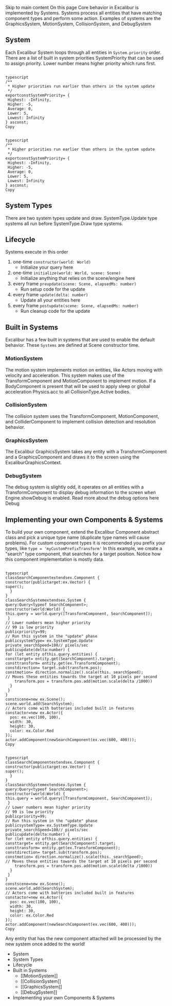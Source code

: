 Skip to main content
On this page
Core behavior in Excalibur is implemented by Systems. Systems process all entities that have matching component types and perform some action.
Examples of systems are the GraphicsSystem, MotionSystem, CollisionSystem, and DebugSystem
## System​
Each Excalibur System loops through all entities in `System.priority` order. There are a list of built in system priorities SystemPriority that can be used to assign priority. Lower number means higher priority which runs first.
```

typescript
/**
 * Higher priorities run earlier than others in the system update
 */
exportconstSystemPriority= {
 Highest: -Infinity,
 Higher: -5,
 Average: 0,
 Lower: 5,
 Lowest: Infinity
} asconst;
Copy
```
```

typescript
/**
 * Higher priorities run earlier than others in the system update
 */
exportconstSystemPriority= {
 Highest: -Infinity,
 Higher: -5,
 Average: 0,
 Lower: 5,
 Lowest: Infinity
} asconst;
Copy
```

## System Types​
There are two system types update and draw.
SystemType.Update type systems all run before SystemType.Draw type systems.
## Lifecycle​
Systems execute in this order
  1. one-time `constructor(world: World)`
     * Initialize your query here
  2. one-time `initialize(world: World, scene: Scene)`
     * Initialize anything that relies on the scene/engine here
  3. every frame `preupdate(scene: Scene, elapsedMs: number)`
     * Run setup code for the update
  4. every frame `update(delta: number)`
     * Update all your entities here
  5. every frame `postupdate(scene: Scene, elapsedMs: number)`
     * Run cleanup code for the update


## Built in Systems​
Excalibur has a few built in systems that are used to enable the default behavior. These `Systems` are defined at Scene constructor time.
### MotionSystem​
The motion system implements motion on entities, like Actors moving with velocity and acceleration.
This system makes use of the TransformComponent and MotionComponent to implement motion.
If a BodyComponent is present that will be used to apply sleep or global acceleration Physics.acc to all CollisionType.Active bodies.
### CollisionSystem​
The collision system uses the TransformComponent, MotionComponent, and ColliderComponent to implement collision detection and resolution behavior.
### GraphicsSystem​
The Excalibur GraphicsSystem takes any entity with a TransformComponent and a GraphicsComponent and draws it to the screen using the ExcaliburGraphicsContext.
### DebugSystem​
The debug system is slightly odd, it operates on all entities with a TransformComponent to display debug information to the screen when Engine.showDebug is enabled.
Read more about the debug options here Debug
## Implementing your own Components & Systems​
To build your own component, extend the Excalibur Component abstract class and pick a unique type name (duplicate type names will cause problems).
For custom component types it is recommended you prefix your types, like `type = 'myCustomPrefixTransform'`
In this example, we create a "search" type component, that searches for a target position. Notice how this component implementation is mostly data.
```

typescript
classSearchComponentextendsex.Component {
constructor(publictarget:ex.Vector) {
super();
  }
}
classSearchSystemextendsex.System {
query:Query<typeof SearchComponent>;
constructor(world:World) {
this.query = world.query([TransformComponent, SearchComponent]);
 }
// Lower numbers mean higher priority
// 99 is low priority
publicpriority=99;
// Run this system in the "update" phase
publicsystemType= ex.SystemType.Update
private_searchSpeed=100// pixels/sec
publicupdate(delta:number) {
for (let entity ofthis.query.entities) {
consttarget= entity.get(SearchComponent).target;
consttransform= entity.get(ex.TransformComponent);
constdirection= target.sub(transform.pos);
constmotion= direction.normalize().scale(this._searchSpeed);
// Moves these entities towards the target at 10 pixels per second
    transform.pos = transform.pos.add(motion.scale(delta /1000))
  }
 }
}
constscene=new ex.Scene();
scene.world.add(SearchSystem);
// Actors come with batteries included built in features
constactor=new ex.Actor({
  pos: ex.vec(100, 100),
  width: 30,
  height: 30,
  color: ex.Color.Red
});
actor.addComponent(newSearchComponent(ex.vec(600, 400)));
Copy
```
```

typescript
classSearchComponentextendsex.Component {
constructor(publictarget:ex.Vector) {
super();
  }
}
classSearchSystemextendsex.System {
query:Query<typeof SearchComponent>;
constructor(world:World) {
this.query = world.query([TransformComponent, SearchComponent]);
 }
// Lower numbers mean higher priority
// 99 is low priority
publicpriority=99;
// Run this system in the "update" phase
publicsystemType= ex.SystemType.Update
private_searchSpeed=100// pixels/sec
publicupdate(delta:number) {
for (let entity ofthis.query.entities) {
consttarget= entity.get(SearchComponent).target;
consttransform= entity.get(ex.TransformComponent);
constdirection= target.sub(transform.pos);
constmotion= direction.normalize().scale(this._searchSpeed);
// Moves these entities towards the target at 10 pixels per second
    transform.pos = transform.pos.add(motion.scale(delta /1000))
  }
 }
}
constscene=new ex.Scene();
scene.world.add(SearchSystem);
// Actors come with batteries included built in features
constactor=new ex.Actor({
  pos: ex.vec(100, 100),
  width: 30,
  height: 30,
  color: ex.Color.Red
});
actor.addComponent(newSearchComponent(ex.vec(600, 400)));
Copy
```

Any entity that has the new component attached will be processed by the new system once added to the world!
  * System
  * System Types
  * Lifecycle
  * Built in Systems
    * [[MotionSystem]]
    * [[CollisionSystem]]
    * [[GraphicsSystem]]
    * [[DebugSystem]]
  * Implementing your own Components & Systems


